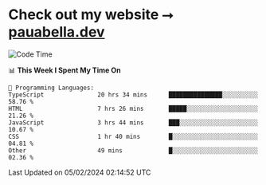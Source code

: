 # Check out my website ⭢ [pauabella.dev](https://pauabella.dev)

<!--START_SECTION:waka-->
![Code Time](http://img.shields.io/badge/Code%20Time-2%2C954%20hrs%2017%20mins-blue)

📊 **This Week I Spent My Time On** 

```text
💬 Programming Languages: 
TypeScript               20 hrs 34 mins      ███████████████░░░░░░░░░░   58.76 % 
HTML                     7 hrs 26 mins       █████░░░░░░░░░░░░░░░░░░░░   21.26 % 
JavaScript               3 hrs 44 mins       ███░░░░░░░░░░░░░░░░░░░░░░   10.67 % 
CSS                      1 hr 40 mins        █░░░░░░░░░░░░░░░░░░░░░░░░   04.81 % 
Other                    49 mins             █░░░░░░░░░░░░░░░░░░░░░░░░   02.36 % 
```


 Last Updated on 05/02/2024 02:14:52 UTC
<!--END_SECTION:waka-->
